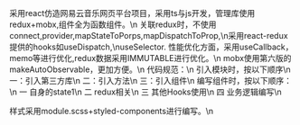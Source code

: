 采用react仿造网易云音乐网页平台项目，采用ts与js开发，管理库使用redux+mobx,组件全为函数组件。\n
关联redux时，不使用connect,provider,mapStateToPorps,mapDispatchToProp,\n采用react-redux提供的hooks如useDispatch,\nuseSelector.
性能优化方面，采用useCallback，memo等进行优化,redux数据采用IMMUTABLE进行优化。\n
mobx使用第六版的makeAutoObservable，更加方便。\n
代码规范：\n
引入模块时，按以下顺序\n
一：引入第三方库\n
二：引入方法\n
三：引入组件\n
编写组件时，按以下顺序：\n
一 自身的state1\n
二 redux相关\n
三 其他Hooks使用\n
四 业务逻辑编写\n

样式采用module.scss+styled-components进行编写。\n